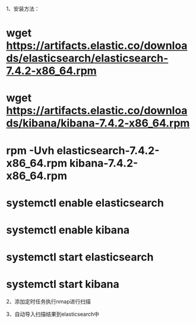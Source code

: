 1、安装方法：
  # wget https://artifacts.elastic.co/downloads/elasticsearch/elasticsearch-7.4.2-x86_64.rpm
  # wget https://artifacts.elastic.co/downloads/kibana/kibana-7.4.2-x86_64.rpm
  # rpm -Uvh elasticsearch-7.4.2-x86_64.rpm kibana-7.4.2-x86_64.rpm
  # systemctl enable elasticsearch
  # systemctl enable kibana
  # systemctl start elasticsearch
  # systemctl start kibana

2、添加定时任务执行nmap进行扫描
  
 
3、自动导入扫描结果到elasticsearch中

